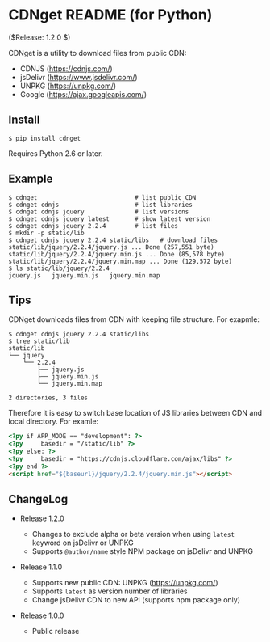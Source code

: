 <!-- -*- coding: utf-8 -*- -->

CDNget README (for Python)
==========================

($Release: 1.2.0 $)

CDNget is a utility to download files from public CDN:

* CDNJS    (https://cdnjs.com/)
* jsDelivr (https://www.jsdelivr.com/)
* UNPKG    (https://unpkg.com/)
* Google   (https://ajax.googleapis.com/)


Install
-------

    $ pip install cdnget

Requires Python 2.6 or later.


Example
-------

```terminal
$ cdnget                           # list public CDN
$ cdnget cdnjs                     # list libraries
$ cdnget cdnjs jquery              # list versions
$ cdnget cdnjs jquery latest       # show latest version
$ cdnget cdnjs jquery 2.2.4        # list files
$ mkdir -p static/lib
$ cdnget cdnjs jquery 2.2.4 static/libs   # download files
static/lib/jquery/2.2.4/jquery.js ... Done (257,551 byte)
static/lib/jquery/2.2.4/jquery.min.js ... Done (85,578 byte)
static/lib/jquery/2.2.4/jquery.min.map ... Done (129,572 byte)
$ ls static/lib/jquery/2.2.4
jquery.js	jquery.min.js	jquery.min.map
```


Tips
----

CDNget downloads files from CDN with keeping file structure.
For exapmle:

```terminal
$ cdnget cdnjs jquery 2.2.4 static/libs
$ tree static/lib
static/lib
└── jquery
    └── 2.2.4
        ├── jquery.js
        ├── jquery.min.js
        └── jquery.min.map

2 directories, 3 files
```

Therefore it is easy to switch base location of JS libraries between CDN and local directory.
For examle:

```html
<?py if APP_MODE == "development": ?>
<?py     basedir = "/static/lib" ?>
<?py else: ?>
<?py     basedir = "https://cdnjs.cloudflare.com/ajax/libs" ?>
<?py end ?>
<script href="${baseurl}/jquery/2.2.4/jquery.min.js"></script>
```


ChangeLog
---------

* Release 1.2.0
  * Changes to exclude alpha or beta version when using `latest` keyword on jsDelivr or UNPKG
  * Supports `@author/name` style NPM package on jsDelivr and UNPKG

* Release 1.1.0
  * Supports new public CDN: UNPKG (https://unpkg.com/)
  * Supports `latest` as version number of libraries
  * Change jsDelivr CDN to new API (supports npm package only)

* Release 1.0.0
  * Public release
